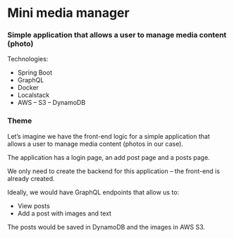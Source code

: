 # Mini media manager

### Simple application that allows a user to manage media content (photo)

Technologies:
* Spring Boot
* GraphQL
* Docker
* Localstack
* AWS – S3 – DynamoDB

### Theme
Let’s imagine we have the front-end logic for a simple application that allows a user to manage media content (photos in our case).

The application has a login page, an add post page and a posts page.

We only need to create the backend for this application – the front-end is already created.

Ideally, we would have GraphQL endpoints that allow us to:
* View posts
* Add a post with images and text

The posts would be saved in DynamoDB and the images in AWS S3.
